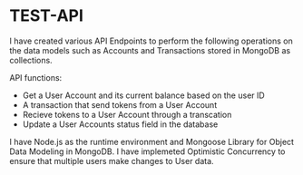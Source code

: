# TEST-API
I have created various API Endpoints to perform the following operations on the data models such as Accounts and Transactions stored in MongoDB as collections.

API functions:
- Get a User Account and its current balance based on the user ID
- A transaction that send tokens from a User Account 
- Recieve tokens to a User Account through a transcation
- Update a User Accounts status field in the database
 
I have Node.js as the runtime environment and Mongoose Library for Object Data Modeling in MongoDB. I have implemeted Optimistic Concurrency to ensure that multiple users make changes to User data.   
